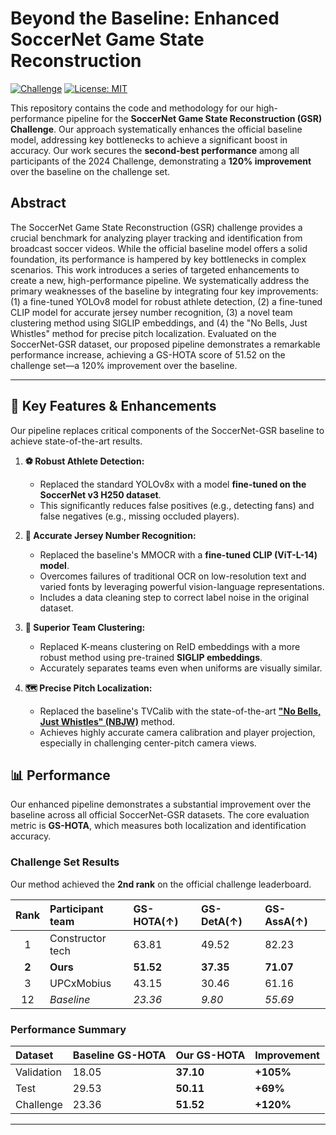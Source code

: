 # Beyond the Baseline: Enhanced SoccerNet Game State Reconstruction

<!-- [![Paper](https://img.shields.io/badge/paper-PDF-red)](./BTB.pdf) -->
[![Challenge](https://img.shields.io/badge/SoccerNet-GSR%20Challenge-blue)](https://github.com/SoccerNet/sn-gamestate/tree/main)
[![License: MIT](https://img.shields.io/badge/License-MIT-yellow.svg)](https://opensource.org/licenses/MIT)

This repository contains the code and methodology for our high-performance pipeline for the **SoccerNet Game State Reconstruction (GSR) Challenge**. Our approach systematically enhances the official baseline model, addressing key bottlenecks to achieve a significant boost in accuracy. Our work secures the **second-best performance** among all participants of the 2024 Challenge, demonstrating a **120% improvement** over the baseline on the challenge set.

## Abstract

The SoccerNet Game State Reconstruction (GSR) challenge provides a crucial benchmark for analyzing player tracking and identification from broadcast soccer videos. While the official baseline model offers a solid foundation, its performance is hampered by key bottlenecks in complex scenarios. This work introduces a series of targeted enhancements to create a new, high-performance pipeline. We systematically address the primary weaknesses of the baseline by integrating four key improvements: (1) a fine-tuned YOLOv8 model for robust athlete detection, (2) a fine-tuned CLIP model for accurate jersey number recognition, (3) a novel team clustering method using SIGLIP embeddings, and (4) the "No Bells, Just Whistles" method for precise pitch localization. Evaluated on the SoccerNet-GSR dataset, our proposed pipeline demonstrates a remarkable performance increase, achieving a GS-HOTA score of 51.52 on the challenge set—a 120% improvement over the baseline.

---

## 🚀 Key Features & Enhancements

Our pipeline replaces critical components of the SoccerNet-GSR baseline to achieve state-of-the-art results.

1.  **⚽ Robust Athlete Detection:**
    * Replaced the standard YOLOv8x with a model **fine-tuned on the SoccerNet v3 H250 dataset**.
    * This significantly reduces false positives (e.g., detecting fans) and false negatives (e.g., missing occluded players).

2.  **🔢 Accurate Jersey Number Recognition:**
    * Replaced the baseline's MMOCR with a **fine-tuned CLIP (ViT-L-14) model**.
    * Overcomes failures of traditional OCR on low-resolution text and varied fonts by leveraging powerful vision-language representations.
    * Includes a data cleaning step to correct label noise in the original dataset.

3.  **👕 Superior Team Clustering:**
    * Replaced K-means clustering on ReID embeddings with a more robust method using pre-trained **SIGLIP embeddings**.
    * Accurately separates teams even when uniforms are visually similar.

4.  **🗺️ Precise Pitch Localization:**
    * Replaced the baseline's TVCalib with the state-of-the-art [**"No Bells, Just Whistles" (NBJW)**](https://github.com/mguti97/No-Bells-Just-Whistles) method.
    * Achieves highly accurate camera calibration and player projection, especially in challenging center-pitch camera views.

## 📊 Performance

Our enhanced pipeline demonstrates a substantial improvement over the baseline across all official SoccerNet-GSR datasets. The core evaluation metric is **GS-HOTA**, which measures both localization and identification accuracy.

### Challenge Set Results

Our method achieved the **2nd rank** on the official challenge leaderboard.

| Rank | Participant team   | GS-HOTA(↑) | GS-DetA(↑) | GS-AssA(↑) |
|:----:|:-------------------|:-----------|:-----------|:-----------|
| 1    | Constructor tech   | 63.81      | 49.52      | 82.23      |
| **2**| **Ours** | **51.52** | **37.35** | **71.07** |
| 3    | UPCxMobius         | 43.15      | 30.46      | 61.16      |
| 12   | *Baseline* | *23.36* | *9.80* | *55.69* |

### Performance Summary

| Dataset   | Baseline GS-HOTA | Our GS-HOTA | Improvement |
|:----------|:-----------------|:------------|:------------|
| Validation| 18.05            | **37.10** | **+105%** |
| Test      | 29.53            | **50.11** | **+69%** |
| Challenge | 23.36            | **51.52** | **+120%** |

---
<!--
## 📄 Citation

If you use this work, please cite our paper:

```bibtex
@inproceedings{your-name-2024-btb,
    title={Beyond the Baseline: A Novel Approach for Enhanced Accuracy in SoccerNet Game State Reconstruction},
    author={Anonymous},
    booktitle={Proceedings of the ...},
    year={2024}
}
```
-->
